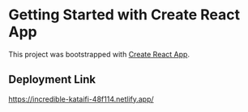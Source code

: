 # Getting Started with Create React App

This project was bootstrapped with [Create React App](https://github.com/facebook/create-react-app).

## Deployment Link
https://incredible-kataifi-48f114.netlify.app/



